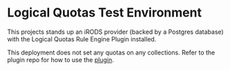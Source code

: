 # Logical Quotas Test Environment
This projects stands up an iRODS provider (backed by a Postgres database) with the
Logical Quotas Rule Engine Plugin installed.

This deployment does not set any quotas on any collections. Refer to the plugin repo
for how to use the [plugin](https://github.com/irods/irods_rule_engine_plugin_logical_quotas).
